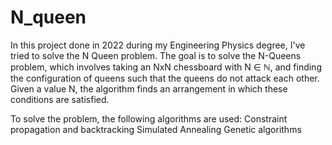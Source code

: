 # N_queen
In this project done in 2022 during my Engineering Physics degree, I've tried to solve the N Queen problem.
The goal is to solve the N-Queens problem, which involves taking an NxN chessboard with N ∈ ℕ, and finding the configuration of queens such that the queens do not attack each other. Given a value N, the algorithm finds an arrangement in which these conditions are satisfied.

To solve the problem, the following algorithms are used:
Constraint propagation and backtracking
Simulated Annealing
Genetic algorithms
